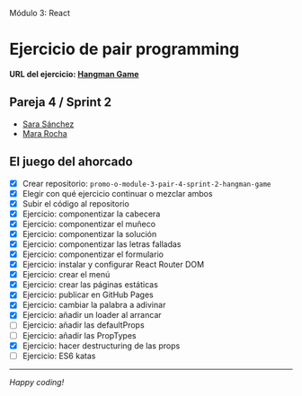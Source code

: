 Módulo 3: React

# Ejercicio de pair programming

**URL del ejercicio: [Hangman Game](http://mararochafernandez.github.io/promo-o-module-3-pair-4-sprint-2-hangman-game/)**

## Pareja 4 / Sprint 2

- [Sara Sánchez](https://github.com/SaraSanchezL)
- [Mara Rocha](https://github.com/mararochafernandez)

## El juego del ahorcado

- [x] Crear repositorio: `promo-o-module-3-pair-4-sprint-2-hangman-game`
- [x] Elegir con qué ejercicio continuar o mezclar ambos
- [x] Subir el código al repositorio
- [x] Ejercicio: componentizar la cabecera
- [x] Ejercicio: componentizar el muñeco
- [x] Ejercicio: componentizar la solución
- [x] Ejercicio: componentizar las letras falladas
- [x] Ejercicio: componentizar el formulario
- [x] Ejercicio: instalar y configurar React Router DOM
- [x] Ejercicio: crear el menú
- [x] Ejercicio: crear las páginas estáticas
- [x] Ejercicio: publicar en GitHub Pages
- [x] Ejercicio: cambiar la palabra a adivinar
- [x] Ejercicio: añadir un loader al arrancar
- [ ] Ejercicio: añadir las defaultProps
- [ ] Ejercicio: añadir las PropTypes
- [x] Ejercicio: hacer destructuring de las props
- [ ] Ejercicio: ES6 katas

---

_Happy coding!_
